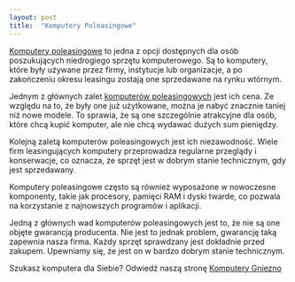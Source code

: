 ```yaml
---
layout: post
title:  "Komputery Poleasingowe"
---
```


[Komputery poleasingowe](https://ithandel.pl) to jedna z opcji dostępnych dla osób poszukujących niedrogiego sprzętu komputerowego. Są to komputery, które były używane przez firmy, instytucje lub organizacje, a po zakończeniu okresu leasingu zostają one sprzedawane na rynku wtórnym.

Jednym z głównych zalet [komputerów poleasingowych](https://ithandel.pl) jest ich cena. Ze względu na to, że były one już użytkowane, można je nabyć znacznie taniej niż nowe modele. To sprawia, że są one szczególnie atrakcyjne dla osób, które chcą kupić komputer, ale nie chcą wydawać dużych sum pieniędzy.

Kolejną zaletą komputerów poleasingowych jest ich niezawodność. Wiele firm leasingujących komputery przeprowadza regularne przeglądy i konserwacje, co oznacza, że sprzęt jest w dobrym stanie technicznym, gdy jest sprzedawany. 

Komputery poleasingowe często są również wyposażone w nowoczesne komponenty, takie jak procesory, pamięci RAM i dyski twarde, co pozwala na korzystanie z najnowszych programów i aplikacji.

Jedną z głównych wad komputerów poleasingowych jest to, że nie są one objęte gwarancją producenta. Nie jest to jednak problem, gwarancję taką zapewnia nasza firma. Każdy sprzęt sprawdzany jest dokładnie przed zakupem. Upewniamy się, że jest on w bardzo dobrym stanie technicznym.

Szukasz komputera dla Siebie? Odwiedź naszą stronę [Komputery Gniezno](https://ithandel.pl)

